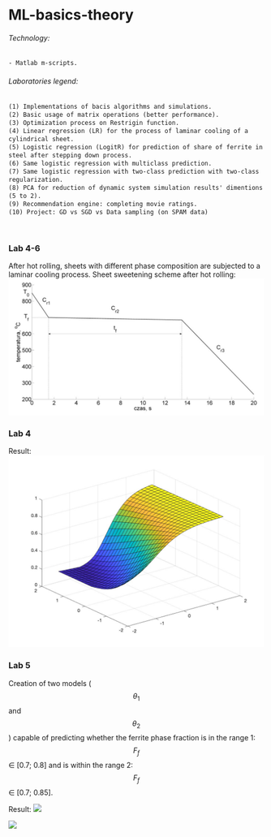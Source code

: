 # ML-basics-theory

###### Technology:
```
- Matlab m-scripts.
```

###### Laboratories legend:
```
(1) Implementations of bacis algorithms and simulations.
(2) Basic usage of matrix operations (better performance).
(3) Optimization process on Restrigin function.
(4) Linear regression (LR) for the process of laminar cooling of a cylindrical sheet.
(5) Logistic regression (LogitR) for prediction of share of ferrite in steel after stepping down process.
(6) Same logistic regression with multiclass prediction.
(7) Same logistic regression with two-class prediction with two-class regularization.
(8) PCA for reduction of dynamic system simulation results' dimentions (5 to 2).
(9) Recommendation engine: completing movie ratings.
(10) Project: GD vs SGD vs Data sampling (on SPAM data)
```
<br>

### Lab 4-6

After hot rolling, sheets with different phase composition are subjected to a laminar cooling process. Sheet sweetening scheme after hot rolling:
![](https://github.com/KrzysiekJa/ML-basics-theory/blob/main/images/sheet_sweetening.png)

### Lab 4

Result:
![](https://github.com/KrzysiekJa/ML-basics-theory/blob/main/images/3Dplot_lin_reg.jpg)

### Lab 5

Creation of two models ($$\theta_1$$ and $$\theta_2$$) capable of predicting whether the ferrite phase fraction is in the range 1: $$F_f$$ &isin; [0.7; 0.8] and is within the range 2: $$F_f$$ &isin; [0.7; 0.85].

Result:
![](https://github.com/KrzysiekJa/ML-basics-theory/blob/main/images/plot_logistic_reg_1.jpg.jpg)

![](https://github.com/KrzysiekJa/ML-basics-theory/blob/main/images/plot_logistic_reg_2.jpg.jpg)

